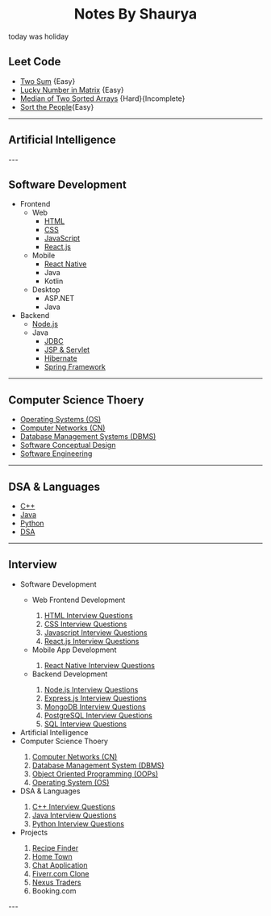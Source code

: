 <h1 style="text-align: center">Notes By Shaurya</h1>

today was holiday

<h2>Leet Code</h2>

- [Two Sum](./DSA%20and%20Languages/LeetCode/TwoSum.md) {Easy}
- [Lucky Number in Matrix](./DSA%20and%20Languages/LeetCode/Lucky%20Numbers%20in%20a%20Matrix.md) {Easy}
- [Median of Two Sorted Arrays](./DSA%20and%20Languages/LeetCode/Median%20of%20Two%20Sorted%20Arrays.md) {Hard}{Incomplete}
- [Sort the People](./DSA%20and%20Languages/LeetCode/Sort%20the%20People.md){Easy}

---

<h2>Artificial Intelligence</h2>
---

<h2>Software Development</h2>

- Frontend
  - Web
    - [HTML](Development/Frontend/Web/HTML/HTML.md)
    - [CSS](./Development/Frontend/Web/CSS/CSS.md)
    - [JavaScript](./Development/Frontend/Web/JavaScript/JavaScript.md)
    - [React.js](./Development/Frontend/Web/React.js/React.js.md)
  - Mobile
    - [React Native](./Development/Frontend/Mobile/React%20Native/React%20Native.md)
    - Java
    - Kotlin
  - Desktop
    - ASP.NET
    - Java
- Backend
  - [Node.js](./Development/Backend/Node.js/)
  - Java
    - [JDBC](./Development/Java%20Dev/JDBC/JDBC.md)
    - [JSP & Servlet]()
    - [Hibernate]()
    - [Spring Framework]()

---

<h2>Computer Science Thoery</h2>

- [Operating Systems (OS)](./CS%20Theory/Operating%20Systems%20(OS)/OS.md)
- [Computer Networks (CN)](./CS%20Theory/Computer%20Netowkrs%20(CN)/CN.md)
- [Database Management Systems (DBMS)](./CS%20Theory/Database%20Management%20Systems%20(DBMS)/DBMS.md)
- [Software Conceptual Design](./CS%20Theory/Softare%20Conceptual%20Design/SCD.md)
- [Software Engineering](./CS%20Theory/Software%20Engineering/SE.md)

---

<h2>DSA & Languages</h2>

- [C++](./DSA%20and%20Languages/C++/C++.md)
- [Java](./DSA%20and%20Languages/Java/Java.md)
- [Python](./DSA%20and%20Languages/Python/Python.md)
- [DSA](./DSA%20and%20Languages/DSA/DSA.md)

---

<h2>Interview</h2>
<ul>
	<li>Software Development</li>
	<ul>
		<li>Web Frontend Development</li>
		<ol>
			<li><a href="/Interview/Software Development/HTML-Interview.md">HTML Interview Questions</a></li>
			<li><a href="/Interview/Software Development/CSS-Interview.md">CSS Interview Questions</a></li>
			<li><a href="/Interview/Software Development/JavaScript-Interview.md">Javascript Interview Questions</a></li>
			<li><a href="/Interview/Software Development/React.js-Interview.md">React.js Interview Questions</a></li>
		</ol>
		<li>Mobile App Development</li>
		<ol>
			<li><a href="/Interview/Software Development/ReactNative-Interview.md">React Native Interview Questions</a></li>
		</ol>
		<li>Backend Development</li>
		<ol>
			<li><a href="/Interview/Software Development/Node.js-Interview.md">Node.js Interview Questions</a></li>
			<li><a href="/Interview/Software Development/Express.js-Interview.md">Express.js Interview Questions</a></li>
			<li><a href="/Interview/Software Development/MongoDB-Interview.md">MongoDB Interview Questions</a></li>
			<li><a href="/Interview/Software Development/PostgreSQL-Interview.md">PostgreSQL Interview Questions</a></li>
			<li><a href="/Interview/Software Development/SQL-Interview.md">SQL Interview Questions</a></li>
		</ol>
	</ul>
	<li>Artificial Intelligence</li>
	<li>Computer Science Thoery</li>
	<ol>
		<li><a href="/Interview/CS Theory/CN-Interview.md">Computer Networks (CN)</a></li>
		<li><a href="/Interview/CS Theory/DBMS-Interview.md">Database Management System (DBMS)</a></li>
		<li><a href="/Interview/CS Theory/OOPs-Interview.md">Object Oriented Programming (OOPs)</a></li>
		<li><a href="/Interview/CS Theory/OS-Interview.md">Operating System (OS)</a></li>
	</ol>
	<li>DSA & Languages</li>
	<ol>
		<li><a href="/Interview/DSA and Languages/C++-Interview.md">C++ Interview Questions</a></li>
		<li><a href="/Interview/DSA and Languages/Java-Interview.md">Java Interview Questions</a></li>
		<li><a href="/Interview/DSA and Languages/Python-Interview.md">Python Interview Questions</a></li>
	</ol>
	<li>Projects</li>
	<ol>
		<li><a href="https://github.com/ShauryaChawan/Recipe-Finder">Recipe Finder</a></li>
		<li><a href="https://github.com/ShauryaChawan/Home-Town">Home Town</a></li>
		<li><a href="https://github.com/ShauryaChawan/Chat-Application">Chat Application</a></li>
		<li><a href="https://github.com/ShauryaChawan/Fiverr-Clone">Fiverr.com Clone</a></li>
		<li><a href="https://lucky-treacle-28f419.netlify.app/">Nexus Traders</a></li>
		<li>Booking.com</li>
	</ol>
</ul>
---
